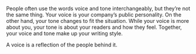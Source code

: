 People often use the words voice and tone interchangeably, but they’re not the same thing. Your voice is your company’s public personality. On the other hand, your tone changes to fit the situation. While your voice is more about you, your tone is about your readers and how they feel. Together, your voice and tone make up your writing style.

A voice is a reflection of the people behind it.